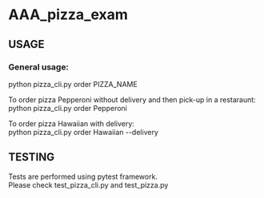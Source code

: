 # AAA_pizza_exam
## USAGE  
### General usage:  
python pizza_cli.py order PIZZA_NAME  
  
To order pizza Pepperoni without delivery and then pick-up in a restaraunt:  
python pizza_cli.py order Pepperoni  
  
To order pizza Hawaiian with delivery:  
python pizza_cli.py order Hawaiian --delivery  
  
## TESTING  
Tests are performed using pytest framework.  
Please check test_pizza_cli.py and test_pizza.py  
